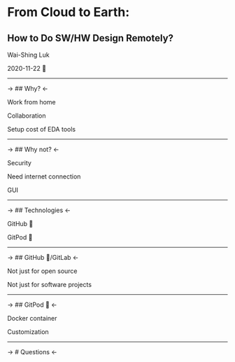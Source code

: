 # From Cloud to Earth:

## How to Do SW/HW Design Remotely?

Wai-Shing Luk

2020-11-22 📅

---

-> ## Why? <-

Work from home

Collaboration

Setup cost of EDA tools

---

-> ## Why not? <-

Security

Need internet connection

GUI

---

-> ## Technologies <-

GitHub 🐙

GitPod 🍑

---

-> ## GitHub 🐙/GitLab <-

Not just for open source

Not just for software projects

---

-> ## GitPod 🍑 <-

Docker container

Customization

---

-> # Questions <-
